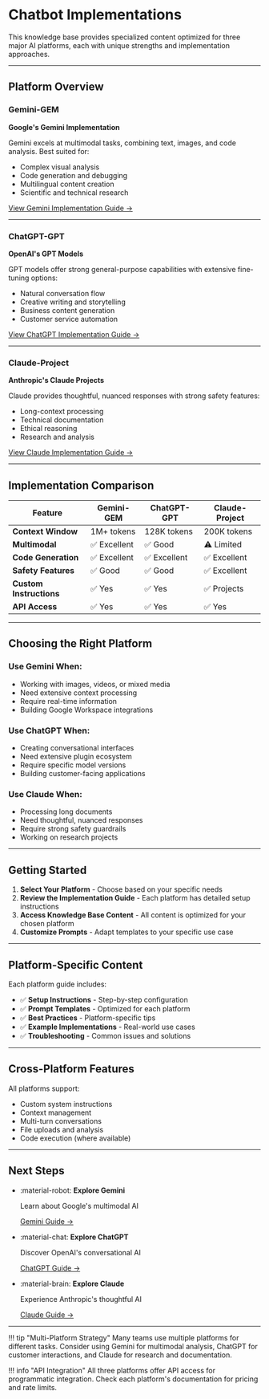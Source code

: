 # Chatbot Implementations

This knowledge base provides specialized content optimized for three major AI platforms, each with unique strengths and implementation approaches.

---

## Platform Overview

### Gemini-GEM
**Google's Gemini Implementation**

Gemini excels at multimodal tasks, combining text, images, and code analysis. Best suited for:

- Complex visual analysis
- Code generation and debugging
- Multilingual content creation
- Scientific and technical research

[View Gemini Implementation Guide →](gemini.md)

---

### ChatGPT-GPT
**OpenAI's GPT Models**

GPT models offer strong general-purpose capabilities with extensive fine-tuning options:

- Natural conversation flow
- Creative writing and storytelling
- Business content generation
- Customer service automation

[View ChatGPT Implementation Guide →](chatgpt.md)

---

### Claude-Project
**Anthropic's Claude Projects**

Claude provides thoughtful, nuanced responses with strong safety features:

- Long-context processing
- Technical documentation
- Ethical reasoning
- Research and analysis

[View Claude Implementation Guide →](claude.md)

---

## Implementation Comparison

| Feature | Gemini-GEM | ChatGPT-GPT | Claude-Project |
|---------|-----------|-------------|----------------|
| **Context Window** | 1M+ tokens | 128K tokens | 200K tokens |
| **Multimodal** | ✅ Excellent | ✅ Good | ⚠️ Limited |
| **Code Generation** | ✅ Excellent | ✅ Excellent | ✅ Excellent |
| **Safety Features** | ✅ Good | ✅ Good | ✅ Excellent |
| **Custom Instructions** | ✅ Yes | ✅ Yes | ✅ Projects |
| **API Access** | ✅ Yes | ✅ Yes | ✅ Yes |

---

## Choosing the Right Platform

### Use Gemini When:
- Working with images, videos, or mixed media
- Need extensive context processing
- Require real-time information
- Building Google Workspace integrations

### Use ChatGPT When:
- Creating conversational interfaces
- Need extensive plugin ecosystem
- Require specific model versions
- Building customer-facing applications

### Use Claude When:
- Processing long documents
- Need thoughtful, nuanced responses
- Require strong safety guardrails
- Working on research projects

---

## Getting Started

1. **Select Your Platform** - Choose based on your specific needs
2. **Review the Implementation Guide** - Each platform has detailed setup instructions
3. **Access Knowledge Base Content** - All content is optimized for your chosen platform
4. **Customize Prompts** - Adapt templates to your specific use case

---

## Platform-Specific Content

Each platform guide includes:

- ✅ **Setup Instructions** - Step-by-step configuration
- ✅ **Prompt Templates** - Optimized for each platform
- ✅ **Best Practices** - Platform-specific tips
- ✅ **Example Implementations** - Real-world use cases
- ✅ **Troubleshooting** - Common issues and solutions

---

## Cross-Platform Features

All platforms support:

- Custom system instructions
- Context management
- Multi-turn conversations
- File uploads and analysis
- Code execution (where available)

---

## Next Steps

<div class="grid cards" markdown>

- :material-robot: **Explore Gemini**
  
    Learn about Google's multimodal AI
    
    [Gemini Guide →](gemini.md)

- :material-chat: **Explore ChatGPT**
  
    Discover OpenAI's conversational AI
    
    [ChatGPT Guide →](chatgpt.md)

- :material-brain: **Explore Claude**
  
    Experience Anthropic's thoughtful AI
    
    [Claude Guide →](claude.md)

</div>

---

!!! tip "Multi-Platform Strategy"
    Many teams use multiple platforms for different tasks. Consider using Gemini for multimodal analysis, ChatGPT for customer interactions, and Claude for research and documentation.

!!! info "API Integration"
    All three platforms offer API access for programmatic integration. Check each platform's documentation for pricing and rate limits.
